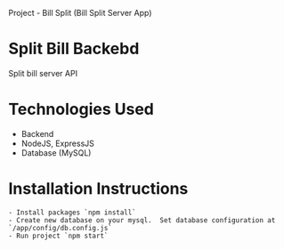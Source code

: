 Project - Bill Split (Bill Split Server App)

# Split Bill Backebd
Split bill server API

# Technologies Used
- Backend
- NodeJS, ExpressJS
- Database (MySQL)

# Installation Instructions
    - Install packages `npm install`
    - Create new database on your mysql.  Set database configuration at `/app/config/db.config.js`
    - Run project `npm start` 
